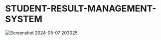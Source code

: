 # STUDENT-RESULT-MANAGEMENT-SYSTEM

![Screenshot 2024-05-07 203025](https://github.com/Amisha0971/STUDENT-RESULT-MANAGEMENT-SYSTEM-PHP/assets/136344215/d586f1fe-a16c-428d-829f-dd12860ea1a1)
